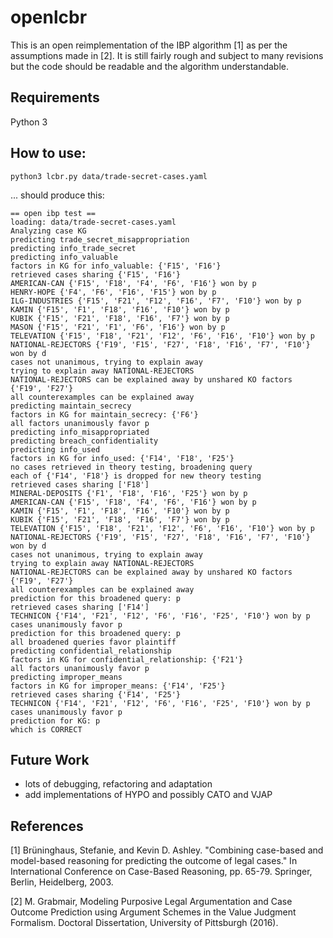 # openlcbr

This is an open reimplementation of the IBP algorithm [1] as per the assumptions made in [2]. It is still fairly rough and subject to many revisions but the code should be readable and the algorithm understandable.

## Requirements

Python 3

## How to use:

``python3 lcbr.py data/trade-secret-cases.yaml``

... should produce this:

``` 
== open ibp test ==
loading: data/trade-secret-cases.yaml
Analyzing case KG
predicting trade_secret_misappropriation
predicting info_trade_secret
predicting info_valuable
factors in KG for info_valuable: {'F15', 'F16'}
retrieved cases sharing {'F15', 'F16'}
AMERICAN-CAN {'F15', 'F18', 'F4', 'F6', 'F16'} won by p
HENRY-HOPE {'F4', 'F6', 'F16', 'F15'} won by p
ILG-INDUSTRIES {'F15', 'F21', 'F12', 'F16', 'F7', 'F10'} won by p
KAMIN {'F15', 'F1', 'F18', 'F16', 'F10'} won by p
KUBIK {'F15', 'F21', 'F18', 'F16', 'F7'} won by p
MASON {'F15', 'F21', 'F1', 'F6', 'F16'} won by p
TELEVATION {'F15', 'F18', 'F21', 'F12', 'F6', 'F16', 'F10'} won by p
NATIONAL-REJECTORS {'F19', 'F15', 'F27', 'F18', 'F16', 'F7', 'F10'} won by d
cases not unanimous, trying to explain away
trying to explain away NATIONAL-REJECTORS
NATIONAL-REJECTORS can be explained away by unshared KO factors {'F19', 'F27'}
all counterexamples can be explained away
predicting maintain_secrecy
factors in KG for maintain_secrecy: {'F6'}
all factors unanimously favor p
predicting info_misappropriated
predicting breach_confidentiality
predicting info_used
factors in KG for info_used: {'F14', 'F18', 'F25'}
no cases retrieved in theory testing, broadening query
each of {'F14', 'F18'} is dropped for new theory testing
retrieved cases sharing ['F18']
MINERAL-DEPOSITS {'F1', 'F18', 'F16', 'F25'} won by p
AMERICAN-CAN {'F15', 'F18', 'F4', 'F6', 'F16'} won by p
KAMIN {'F15', 'F1', 'F18', 'F16', 'F10'} won by p
KUBIK {'F15', 'F21', 'F18', 'F16', 'F7'} won by p
TELEVATION {'F15', 'F18', 'F21', 'F12', 'F6', 'F16', 'F10'} won by p
NATIONAL-REJECTORS {'F19', 'F15', 'F27', 'F18', 'F16', 'F7', 'F10'} won by d
cases not unanimous, trying to explain away
trying to explain away NATIONAL-REJECTORS
NATIONAL-REJECTORS can be explained away by unshared KO factors {'F19', 'F27'}
all counterexamples can be explained away
prediction for this broadened query: p
retrieved cases sharing ['F14']
TECHNICON {'F14', 'F21', 'F12', 'F6', 'F16', 'F25', 'F10'} won by p
cases unanimously favor p
prediction for this broadened query: p
all broadened queries favor plaintiff
predicting confidential_relationship
factors in KG for confidential_relationship: {'F21'}
all factors unanimously favor p
predicting improper_means
factors in KG for improper_means: {'F14', 'F25'}
retrieved cases sharing {'F14', 'F25'}
TECHNICON {'F14', 'F21', 'F12', 'F6', 'F16', 'F25', 'F10'} won by p
cases unanimously favor p
prediction for KG: p
which is CORRECT
```

## Future Work

* lots of debugging, refactoring and adaptation
* add implementations of HYPO and possibly CATO and VJAP

## References

[1] Brüninghaus, Stefanie, and Kevin D. Ashley. "Combining case-based and model-based reasoning for predicting the outcome of legal cases." In International Conference on Case-Based Reasoning, pp. 65-79. Springer, Berlin, Heidelberg, 2003.

[2] M. Grabmair, Modeling Purposive Legal Argumentation and Case Outcome Prediction using Argument Schemes in the Value Judgment Formalism. Doctoral Dissertation, University of Pittsburgh (2016).
